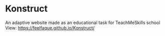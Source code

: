 # Konstruct
An adaptive website made as an educational task for TeachMeSkills school
View: https://feelfaque.github.io/Konstruct/
